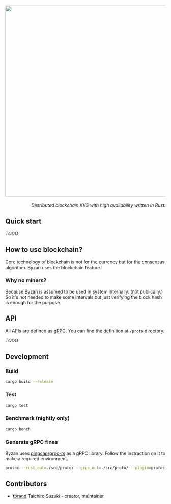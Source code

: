 <h1 align="right">
  <img src="https://user-images.githubusercontent.com/3483230/45586645-ee774800-b935-11e8-971e-3a72e71db9ba.jpg" width="600px" />
</h1>

<p align="right">
  <i>Distributed blockchain KVS with high availability written in Rust.</i>
</p>

## Quick start

<i>TODO</i>

## How to use blockchain?

Core technology of blockchain is not for the currency but for the consensus algorithm.
Byzan uses the blockchain feature.

### Why no miners?

Because Byzan is assumed to be used in system internally. (not publically.)
So it's not needed to make some intervals but just verifying the block hash is enough for the purpose.

## API

All APIs are defined as gRPC. You can find the definition at `/proto` directory.

<i>TODO</i>

## Development

### Build
```bash
cargo build --release
```

### Test
```bash
cargo test
```

### Benchmark (nightly only)
```bash
cargo bench
```

### Generate gRPC fines

Byzan uses [pingcap/grpc-rs](https://github.com/pingcap/grpc-rs) as a gRPC library.
Follow the instraction on it to make a required environment.

```bash
protoc --rust_out=./src/proto/ --grpc_out=./src/proto/ --plugin=protoc-gen-grpc=`which grpc_rust_plugin` proto/byzan.proto
```

## Contributors
- [tbrand](https://github.com/tbrand) Taichiro Suzuki - creator, maintainer
